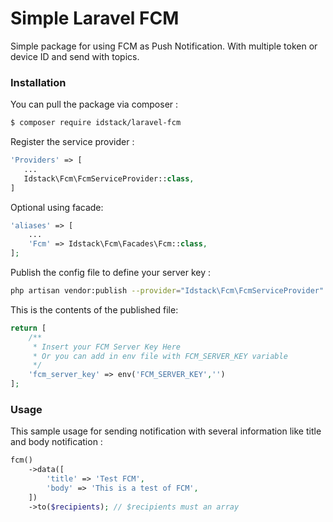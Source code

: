 # Simple Laravel FCM

Simple package for using FCM as Push Notification. With multiple token or device ID and send with topics.

### Installation

You can pull the package via composer :

``` bash
$ composer require idstack/laravel-fcm
```

 Register the service provider :

 ``` php
'Providers' => [
    ...
    Idstack\Fcm\FcmServiceProvider::class,
]
 ```

 Optional using facade:

```php
'aliases' => [
    ...
    'Fcm' => Idstack\Fcm\Facades\Fcm::class,
];
```

Publish the config file to define your server key :

```bash
php artisan vendor:publish --provider="Idstack\Fcm\FcmServiceProvider"
```

This is the contents of the published file:

```php
return [
    /**
     * Insert your FCM Server Key Here
     * Or you can add in env file with FCM_SERVER_KEY variable
     */
    'fcm_server_key' => env('FCM_SERVER_KEY','')
];

```

### Usage

This sample usage for sending notification with several information like title and body notification :
```php
fcm()
    ->data([
        'title' => 'Test FCM',
        'body' => 'This is a test of FCM',
    ])
    ->to($recipients); // $recipients must an array
```